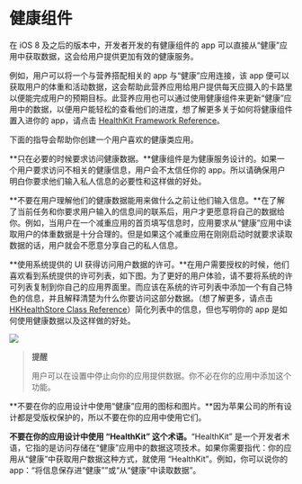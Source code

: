 # 健康组件 

在 iOS 8 及之后的版本中，开发者开发的有健康组件的 app 可以直接从“健康”应用中获取数据，这会给用户提供更加有效的健康服务。

例如，用户可以将一个与营养搭配相关的 app 与“健康”应用连接，该 app 便可以获取用户的体重和活动数据，这会帮助此营养应用给用户提供每天应摄入的卡路里以便能完成用户的预期目标。此营养应用也可以通过使用健康组件来更新“健康”应用中的数据，以便用户能轻松的查看他们的进度，想了解更多关于如何将健康组件置入进你的 app，请点击 [HealthKit Framework Reference](https://developer.apple.com/library/ios/documentation/HealthKit/Reference/HealthKit_Framework/index.html#//apple_ref/doc/uid/TP40014707)。

下面的指导会帮助你创建一个用户喜欢的健康类应用。

**只在必要的时候要求访问健康数据。**健康组件是为健康服务设计的。如果一个用户要求访问不相关的健康信息，用户会不太信任你的 app。所以请确保用户明白你要求他们输入私人信息的必要性和这样做的好处。

**不要在用户理解他们的健康数据能用来做什么之前让他们输入信息。**在了解了当前任务和你要求用户输入的信息间的联系后，用户才更愿意将自己的数据给你。例如，当用户在一个减重应用的首页填写信息时，应用要求从“健康”应用中读取用户的体重数据是十分合理的。但是如果这个减重应用在刚刚启动时就要求读取数据的话，用户就会不愿意分享自己的私人信息。

**使用系统提供的 UI 获得访问用户数据的许可。**在用户需要授权的时候，他们喜欢看到系统提供的许可列表，如下图。为了更好的用户体验，请不要将系统的许可列表复制到你自己的应用界面里。而应该在系统的许可列表中添加一个有自己特色的信息，并且解释清楚为什么你要访问这部分数据。（想了解更多，请点击 [HKHealthStore Class Reference](https://developer.apple.com/library/ios/documentation/HealthKit/Reference/HKHealthStore_Class/index.html#//apple_ref/doc/uid/TP40014708)）简化列表中的信息，但也写明你的 app 是如何使用健康数据以及这样做的好处。

![](images/healthkit_system_ui_2x.png)

> **提醒**
> 
> 用户可以在设置中停止向你的应用提供数据。你不必在你的应用中添加这个功能。

**不要在你的应用设计中使用“健康”应用的图标和图片。**因为苹果公司的所有设计都是受版权保护的，所以不要在你的应用中使用它们。

**不要在你的应用设计中使用 “HealthKit” 这个术语。**“HealthKit” 是一个开发者术语，它指的是访问存储在“健康”应用中的数据这项技术。如果你需要指代：你的应用从“健康”中获取用户数据这种方式，就使用 “HealthKit”。例如，你可以说你的 app：“将信息保存进“健康””或“从“健康”中读取数据”。
